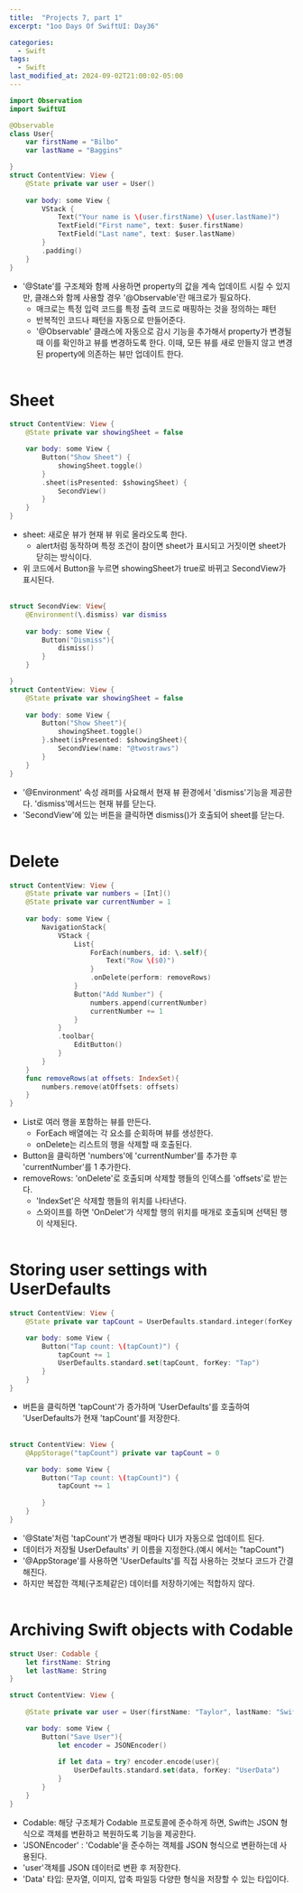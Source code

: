 ```yaml
---
title:  "Projects 7, part 1"
excerpt: "1oo Days Of SwiftUI: Day36"

categories:
  - Swift
tags:
  - Swift
last_modified_at: 2024-09-02T21:00:02-05:00
---
```


```swift
import Observation
import SwiftUI

@Observable
class User{
    var firstName = "Bilbo"
    var lastName = "Baggins"

}
struct ContentView: View {
    @State private var user = User()
    
    var body: some View {
        VStack {
            Text("Your name is \(user.firstName) \(user.lastName)")
            TextField("First name", text: $user.firstName)
            TextField("Last name", text: $user.lastName)
        }
        .padding()
    }
}
```
- '@State'를 구조체와 함께 사용하면 property의 값을 계속 업데이트 시킬 수 있지만, 클래스와 함께 사용할 경우 '@Observable'란 매크로가 필요하다.
    - 매크로는 특정 입력 코드를 특정 출력 코드로 매핑하는 것을 정의하는 패턴
    - 반복적인 코드나 패턴을 자동으로 만들어준다.
    - '@Observable' 클래스에 자동으로 감시 기능을 추가해서 property가 변경될때 이를 확인하고 뷰를 변경하도록 한다. 이때, 모든 뷰를 새로 만들지 않고 변경된 property에 의존하는 뷰만 업데이트 한다.<br><br>


# Sheet

```swift
struct ContentView: View {
    @State private var showingSheet = false

    var body: some View {
        Button("Show Sheet") {
            showingSheet.toggle()
        }
        .sheet(isPresented: $showingSheet) {
            SecondView()
        }
    }
}
```
- sheet: 새로운 뷰가 현재 뷰 위로 올라오도록 한다. 
    - alert처럼 동작하며 특정 조건이 참이면 sheet가 표시되고 거짓이면 sheet가 닫히는 방식이다.
- 위 코드에서 Button을 누르면 showingSheet가 true로 바뀌고 SecondView가 표시된다.<br><br>

```swift
struct SecondView: View{
    @Environment(\.dismiss) var dismiss
    
    var body: some View {
        Button("Dismiss"){
            dismiss()
        }
    }

}
struct ContentView: View {
    @State private var showingSheet = false
    
    var body: some View {
        Button("Show Sheet"){
            showingSheet.toggle()
        }.sheet(isPresented: $showingSheet){
            SecondView(name: "@twostraws")
        }
    }
}
```
- '@Environment' 속성 래퍼를 사요해서 현재 뷰 환경에서 'dismiss'기능을 제공한다. 'dismiss'메서드는 현재 뷰를 닫는다. 
- 'SecondView'에 있는 버튼을 클릭하면 dismiss()가 호출되어 sheet를 닫는다.<br><br>

# Delete

```swift
struct ContentView: View {
    @State private var numbers = [Int]()
    @State private var currentNumber = 1
    
    var body: some View {
        NavigationStack{
            VStack {
                List{
                    ForEach(numbers, id: \.self){
                        Text("Row \($0)")
                    }
                    .onDelete(perform: removeRows)
                }
                Button("Add Number") {
                    numbers.append(currentNumber)
                    currentNumber += 1
                }
            }
            .toolbar{
                EditButton()
            }
        }
    }
    func removeRows(at offsets: IndexSet){
        numbers.remove(atOffsets: offsets)
    }
}
```
- List로 여러 행을 포함하는 뷰를 만든다.
    - ForEach 배열에는 각 요소를 순회하며 뷰를 생성한다.
    - onDelete는 리스트의 행을 삭제할 때 호출된다.
- Button을 클릭하면 'numbers'에 'currentNumber'를 추가한 후 'currentNumber'를 1 추가한다.
- removeRows: 'onDelete'로 호출되며 삭제할 행들의 인덱스를 'offsets'로 받는다.
    - 'IndexSet'은 삭제할 행들의 위치를 나타낸다. 
    - 스와이프를 하면 'OnDelet'가 삭제할 행의 위치를 매개로 호출되며 선택된 행이 삭제된다.<br><br>


# Storing user settings with UserDefaults

```swift
struct ContentView: View {
    @State private var tapCount = UserDefaults.standard.integer(forKey: "Tap")

    var body: some View {
        Button("Tap count: \(tapCount)") {
            tapCount += 1
            UserDefaults.standard.set(tapCount, forKey: "Tap")
        }
    }
}
```
- 버튼을 클릭하면 'tapCount'가 증가하며 'UserDefaults'를 호출하여 'UserDefaults가 현재 'tapCount'를 저장한다.<br><br>

```swift
struct ContentView: View {
    @AppStorage("tapCount") private var tapCount = 0

    var body: some View {
        Button("Tap count: \(tapCount)") {
            tapCount += 1
            
        }
    }
}
```
- '@State'처럼 'tapCount'가 변경될 때마다 UI가 자동으로 업데이트 된다.
- 데이터가 저장될 UserDefaults' 키 이름을 지정한다.(예시 에서는 "tapCount")
- '@AppStorage'를 사용하면 'UserDefaults'를 직접 사용하는 것보다 코드가 간결해진다.
- 하지만 복잡한 객체(구조체같은) 데이터를 저장하기에는 적합하지 않다.<br><br>


# Archiving Swift objects with Codable

```swift
struct User: Codable {
    let firstName: String
    let lastName: String
}

struct ContentView: View {
 
    @State private var user = User(firstName: "Taylor", lastName: "Swift")

    var body: some View {
        Button("Save User"){
            let encoder = JSONEncoder()
            
            if let data = try? encoder.encode(user){
                UserDefaults.standard.set(data, forKey: "UserData")
            }
        }
    }
}
```
- Codable: 해당 구조체가 Codable 프로토콜에 준수하게 하면, Swift는 JSON 형식으로 객체를 변환하고 복원하도록 기능을 제공한다.
- 'JSONEncoder' : 'Codable'을 준수하는 객체를 JSON 형식으로 변환하는데 사용된다.
- 'user'객체를 JSON 데이터로 변환 후 저장한다. 
- 'Data' 타입: 문자열, 이미지, 압축 파일등 다양한 형식을 저장할 수 있는 타입이다. 